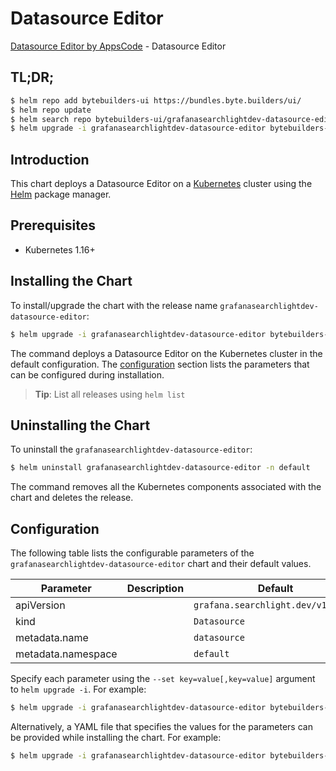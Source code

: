# Datasource Editor

[Datasource Editor by AppsCode](https://byte.builders) - Datasource Editor

## TL;DR;

```bash
$ helm repo add bytebuilders-ui https://bundles.byte.builders/ui/
$ helm repo update
$ helm search repo bytebuilders-ui/grafanasearchlightdev-datasource-editor --version=v0.5.0
$ helm upgrade -i grafanasearchlightdev-datasource-editor bytebuilders-ui/grafanasearchlightdev-datasource-editor -n default --create-namespace --version=v0.5.0
```

## Introduction

This chart deploys a Datasource Editor on a [Kubernetes](http://kubernetes.io) cluster using the [Helm](https://helm.sh) package manager.

## Prerequisites

- Kubernetes 1.16+

## Installing the Chart

To install/upgrade the chart with the release name `grafanasearchlightdev-datasource-editor`:

```bash
$ helm upgrade -i grafanasearchlightdev-datasource-editor bytebuilders-ui/grafanasearchlightdev-datasource-editor -n default --create-namespace --version=v0.5.0
```

The command deploys a Datasource Editor on the Kubernetes cluster in the default configuration. The [configuration](#configuration) section lists the parameters that can be configured during installation.

> **Tip**: List all releases using `helm list`

## Uninstalling the Chart

To uninstall the `grafanasearchlightdev-datasource-editor`:

```bash
$ helm uninstall grafanasearchlightdev-datasource-editor -n default
```

The command removes all the Kubernetes components associated with the chart and deletes the release.

## Configuration

The following table lists the configurable parameters of the `grafanasearchlightdev-datasource-editor` chart and their default values.

|     Parameter      | Description |                    Default                    |
|--------------------|-------------|-----------------------------------------------|
| apiVersion         |             | <code>grafana.searchlight.dev/v1alpha1</code> |
| kind               |             | <code>Datasource</code>                       |
| metadata.name      |             | <code>datasource</code>                       |
| metadata.namespace |             | <code>default</code>                          |


Specify each parameter using the `--set key=value[,key=value]` argument to `helm upgrade -i`. For example:

```bash
$ helm upgrade -i grafanasearchlightdev-datasource-editor bytebuilders-ui/grafanasearchlightdev-datasource-editor -n default --create-namespace --version=v0.5.0 --set apiVersion=grafana.searchlight.dev/v1alpha1
```

Alternatively, a YAML file that specifies the values for the parameters can be provided while
installing the chart. For example:

```bash
$ helm upgrade -i grafanasearchlightdev-datasource-editor bytebuilders-ui/grafanasearchlightdev-datasource-editor -n default --create-namespace --version=v0.5.0 --values values.yaml
```
